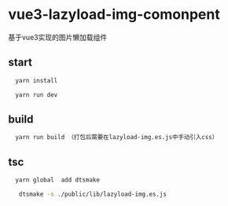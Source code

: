 
# vue3-lazyload-img-comonpent

基于vue3实现的图片懒加载组件




## start

```bash
  yarn install
```
```bash
  yarn run dev
```
## build

```bash
  yarn run build （打包后需要在lazyload-img.es.js中手动引入css）
```

## tsc

```bash
  yarn global  add dtsmake
```
```bash
   dtsmake -s ./public/lib/lazyload-img.es.js
```